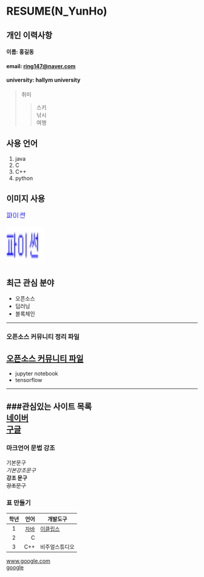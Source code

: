 # RESUME(N_YunHo)

## 개인 이력사항  
#### 이름: 홍길동
#### email: ring147@naver.com
#### university: hallym university
> 취미
>> 스키  
>> 낚시  
>> 여행  

## 사용 언어
1. java
2. C
3. C++
4. python

## 이미지 사용

![python](/1..PNG)

<img src=1..PNG width=100 height=100>

## 최근 관심 분야
* 오픈소스
* 딥러닝
* 블록체인
----------
### 오픈소스 커뮤니티 정리 파일
[오픈소스 커뮤니티 파일](openSourseCommunity.md)
----
* jupyter notebook
* tensorflow
----
###관심있는 사이트 목록  
[네이버][naver]  
[구글][google]  
------------

### 마크언어 문법 강조 
기본문구  
*기본강조문구*  
**강조 문구**  
~~강조문구~~ 

### 표 만들기  
|학년|언어|개발도구|
|:---:|---:|---|
|1|[자바](http:www.orcle.com)|[이클립스][eclips]|
|2|C||
|3|C++|비주얼스튜디오|



www.google.com  
[google](http://www.google.com)  

[eclips]:http://www.eclips.org
[google]:http://www.google.com  
[naver]:http://www.naver.com
